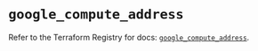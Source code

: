 # `google_compute_address`

Refer to the Terraform Registry for docs: [`google_compute_address`](https://registry.terraform.io/providers/hashicorp/google/6.43.0/docs/resources/compute_address).
